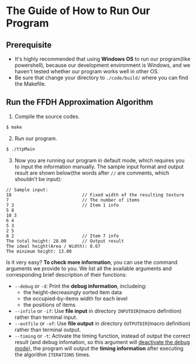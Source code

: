 # The Guide of How to Run Our Program

## Prerequisite

- It's highly recommended that using **Windows OS** to run our program(like powershell), because our development environment is Windows, and we haven't tested whether our program works well in other OS.
- Be sure that change your directory to `./code/build/` where you can find the Makefile.

## Run the FFDH Approximation Algorithm

1. Compile the source codes.

```sh
$ make
```

2. Run our program.

```sh
$ ./ttpMain
```

3. Now you are running our program in default mode, which requires you to input the information manually. The sample input format and output result are shown below(the words after `//` are comments, which shouldn't be input):

```
// Sample input:
18                           // Fixed width of the resulting texture
7                            // The number of items
7 3                          // Item 1 info
5 8
10 3
6 4
5 3
2 5
8 2                          // Item 7 info
The total height: 28.00      // Output result
The ideal height(Area / Width): 8.67
The minimum height: 13.00    
```

Is it very easy? **To check more information**, you can use the command arguments we provide to you. We list all the available arguments and corresponding brief description of their functions:

- `--debug` or `-d`: Print the **debug information**, includeing:
    - the height-decreasingly sorted item data
    - the occupied-by-items width for each level
    - the positions of items
- `--infile` or `-if`: Use **file input** in directory `INPUTDIR`(macro definition) rather than terminal input.
- `--outfile` or `-of`: Use **file output** in directory `OUTPUTDIR`(macro definition) rather than terminal output.
- `--timing` or `-t`: Activate the timing function, instead of output the correct result (and debug infomation, so this argument will <u>deactivate the debug mode</u>), the program will output the **timing information** after executing the algorithm `ITERATIONS` times.


